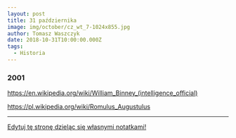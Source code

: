 ```yaml
---
layout: post
title: 31 października
image: img/october/cz_wt_7-1024x855.jpg
author: Tomasz Waszczyk
date: 2018-10-31T10:00:00.000Z
tags:
  - Historia
---
```


### 2001

https://en.wikipedia.org/wiki/William_Binney_(intelligence_official)


https://pl.wikipedia.org/wiki/Romulus_Augustulus

---

<a href="https://github.com/TomaszWaszczyk/historia.waszczyk.com/edit/master/src/content/october-31.md" target="_blank">Edytuj tę stronę dzieląc się własnymi notatkami!</a>
